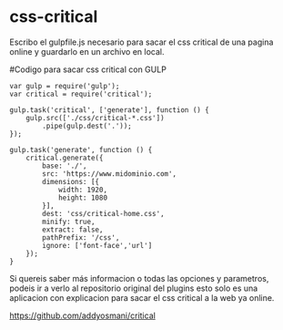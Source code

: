 # css-critical
Escribo el gulpfile.js necesario para sacar el css critical de una pagina online y guardarlo en un archivo en local.

#Codigo para sacar css critical con GULP

```
var gulp = require('gulp');
var critical = require('critical');

gulp.task('critical', ['generate'], function () {
    gulp.src(['./css/critical-*.css'])
        .pipe(gulp.dest('.'));
});

gulp.task('generate', function () {
    critical.generate({
        base: './',
        src: 'https://www.midominio.com',
        dimensions: [{
            width: 1920,
            height: 1080
        }],
        dest: 'css/critical-home.css',
        minify: true,
        extract: false,
        pathPrefix: '/css',
        ignore: ['font-face','url']
    });
}
```

Si quereis saber más informacion o todas las opciones y parametros, podeis ir a verlo al repositorio original del plugins esto solo es una aplicacion con explicacion para sacar el css critical a la web ya online.

https://github.com/addyosmani/critical
